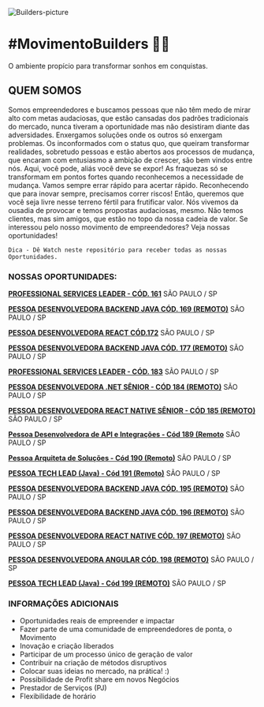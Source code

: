 ![Builders-picture](/images/builders.jpg)

# **#MovimentoBuilders** 🖤💛

O ambiente propício para transformar sonhos em conquistas.

## **QUEM SOMOS**

Somos empreendedores e buscamos pessoas que não têm medo de mirar alto com metas audaciosas, que estão cansadas dos padrões tradicionais do mercado, nunca tiveram a oportunidade mas não desistiram diante das adversidades. Enxergamos soluções onde os outros só enxergam problemas.
Os inconformados com o status quo, que queiram transformar realidades, sobretudo pessoas e estão abertos aos processos de mudança, que encaram com entusiasmo a ambição de crescer, são bem vindos entre nós.
Aqui, você pode, aliás você deve se expor! As fraquezas só se transformam em pontos fortes quando reconhecemos a necessidade de mudança. Vamos sempre errar rápido para acertar rápido. Reconhecendo que para inovar sempre, precisamos correr riscos! Então, queremos que você seja livre nesse terreno fértil para frutificar valor.
Nós vivemos da ousadia de provocar e temos propostas audaciosas, mesmo. Não temos clientes, mas sim amigos, que estão no topo da nossa cadeia de valor. Se interessou pelo nosso movimento de empreendedores? Veja nossas oportunidades!</br>

`Dica - Dê Watch neste repositório para receber todas as nossas Oportunidades.`

### **NOSSAS OPORTUNIDADES:**

**[PROFESSIONAL SERVICES LEADER - CÓD. 161](http://bit.ly/34ODJh4)** SÃO PAULO / SP

**[PESSOA DESENVOLVEDORA BACKEND JAVA CÓD. 169 (REMOTO)](http://bit.ly/38S013O)** SÃO PAULO / SP

**[PESSOA DESENVOLVEDORA REACT CÓD.172](http://bit.ly/3sAfxcn)** SÃO PAULO / SP

**[PESSOA DESENVOLVEDORA BACKEND JAVA CÓD. 177 (REMOTO)](http://bit.ly/3a91zWo)** SÃO PAULO / SP

**[PROFESSIONAL SERVICES LEADER - CÓD. 183](http://bit.ly/3ay4590)** SÃO PAULO / SP

**[PESSOA DESENVOLVEDORA .NET SÊNIOR - CÓD 184 (REMOTO)](http://bit.ly/2VUZDu8)** SÃO PAULO / SP

**[PESSOA DESENVOLVEDORA REACT NATIVE SÊNIOR - CÓD 185 (REMOTO)](http://bit.ly/36HpgUN)** SÃO PAULO / SP

**[Pessoa Desenvolvedora de API e Integrações - Cód 189 (Remoto](http://bit.ly/2Mr4O3c)** SÃO PAULO / SP

**[Pessoa Arquiteta de Soluções - Cód 190 (Remoto)](http://bit.ly/36adPEY)** SÃO PAULO / SP

**[PESSOA TECH LEAD (Java) - Cód 191 (Remoto)](http://bit.ly/3cdvI9W)** SÃO PAULO / SP

**[PESSOA DESENVOLVEDORA BACKEND JAVA CÓD. 195 (REMOTO)](http://bit.ly/2M4gskV)** SÃO PAULO / SP

**[PESSOA DESENVOLVEDORA BACKEND JAVA CÓD. 196 (REMOTO)](http://bit.ly/3rsJJF7)** SÃO PAULO / SP

**[PESSOA DESENVOLVEDORA REACT NATIVE CÓD. 197 (REMOTO)](http://bit.ly/3pNGs2I)** SÃO PAULO / SP

**[PESSOA DESENVOLVEDORA ANGULAR CÓD. 198 (REMOTO)](http://bit.ly/39Seiy5)** SÃO PAULO / SP

**[PESSOA TECH LEAD (Java) - Cód 199 (REMOTO)](http://bit.ly/3cdvI9W)** SÃO PAULO / SP

### INFORMAÇÕES ADICIONAIS

- Oportunidades reais de empreender e impactar
- Fazer parte de uma comunidade de empreendedores de ponta, o Movimento
- Inovação e criação liberados
- Participar de um processo único de geração de valor
- Contribuir na criação de métodos disruptivos
- Colocar suas ideias no mercado, na prática! :)
- Possibilidade de Profit share em novos Negócios
- Prestador de Serviços (PJ)
- Flexibilidade de horário
